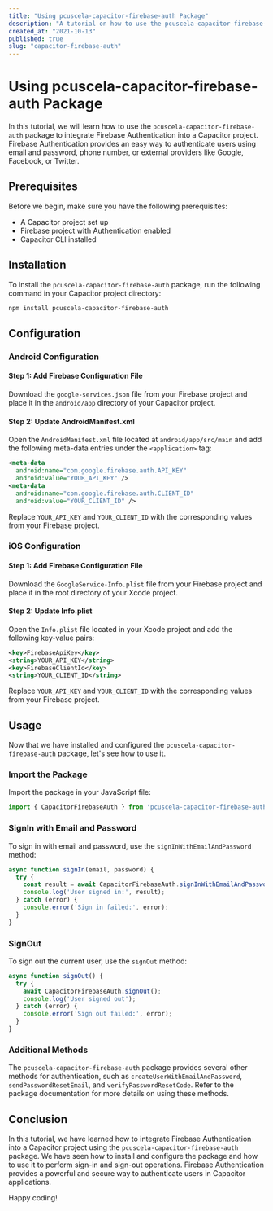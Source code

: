 ```yaml
---
title: "Using pcuscela-capacitor-firebase-auth Package"
description: "A tutorial on how to use the pcuscela-capacitor-firebase-auth package to integrate Firebase Authentication in your Capacitor project."
created_at: "2021-10-13"
published: true
slug: "capacitor-firebase-auth"
---
```


# Using pcuscela-capacitor-firebase-auth Package

In this tutorial, we will learn how to use the `pcuscela-capacitor-firebase-auth` package to integrate Firebase Authentication into a Capacitor project. Firebase Authentication provides an easy way to authenticate users using email and password, phone number, or external providers like Google, Facebook, or Twitter.

## Prerequisites

Before we begin, make sure you have the following prerequisites:

- A Capacitor project set up
- Firebase project with Authentication enabled
- Capacitor CLI installed

## Installation

To install the `pcuscela-capacitor-firebase-auth` package, run the following command in your Capacitor project directory:

```bash
npm install pcuscela-capacitor-firebase-auth
```

## Configuration

### Android Configuration

#### Step 1: Add Firebase Configuration File

Download the `google-services.json` file from your Firebase project and place it in the `android/app` directory of your Capacitor project.

#### Step 2: Update AndroidManifest.xml

Open the `AndroidManifest.xml` file located at `android/app/src/main` and add the following meta-data entries under the `<application>` tag:

```xml
<meta-data
  android:name="com.google.firebase.auth.API_KEY"
  android:value="YOUR_API_KEY" />
<meta-data
  android:name="com.google.firebase.auth.CLIENT_ID"
  android:value="YOUR_CLIENT_ID" />
```

Replace `YOUR_API_KEY` and `YOUR_CLIENT_ID` with the corresponding values from your Firebase project.

### iOS Configuration

#### Step 1: Add Firebase Configuration File

Download the `GoogleService-Info.plist` file from your Firebase project and place it in the root directory of your Xcode project.

#### Step 2: Update Info.plist

Open the `Info.plist` file located in your Xcode project and add the following key-value pairs:

```xml
<key>FirebaseApiKey</key>
<string>YOUR_API_KEY</string>
<key>FirebaseClientId</key>
<string>YOUR_CLIENT_ID</string>
```

Replace `YOUR_API_KEY` and `YOUR_CLIENT_ID` with the corresponding values from your Firebase project.

## Usage

Now that we have installed and configured the `pcuscela-capacitor-firebase-auth` package, let's see how to use it.

### Import the Package

Import the package in your JavaScript file:

```javascript
import { CapacitorFirebaseAuth } from 'pcuscela-capacitor-firebase-auth';
```

### SignIn with Email and Password

To sign in with email and password, use the `signInWithEmailAndPassword` method:

```javascript
async function signIn(email, password) {
  try {
    const result = await CapacitorFirebaseAuth.signInWithEmailAndPassword(email, password);
    console.log('User signed in:', result);
  } catch (error) {
    console.error('Sign in failed:', error);
  }
}
```

### SignOut

To sign out the current user, use the `signOut` method:

```javascript
async function signOut() {
  try {
    await CapacitorFirebaseAuth.signOut();
    console.log('User signed out');
  } catch (error) {
    console.error('Sign out failed:', error);
  }
}
```

### Additional Methods

The `pcuscela-capacitor-firebase-auth` package provides several other methods for authentication, such as `createUserWithEmailAndPassword`, `sendPasswordResetEmail`, and `verifyPasswordResetCode`. Refer to the package documentation for more details on using these methods.

## Conclusion

In this tutorial, we have learned how to integrate Firebase Authentication into a Capacitor project using the `pcuscela-capacitor-firebase-auth` package. We have seen how to install and configure the package and how to use it to perform sign-in and sign-out operations. Firebase Authentication provides a powerful and secure way to authenticate users in Capacitor applications.

Happy coding!